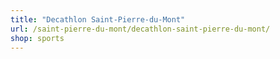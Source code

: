 ```yaml
---
title: "Decathlon Saint-Pierre-du-Mont"
url: /saint-pierre-du-mont/decathlon-saint-pierre-du-mont/
shop: sports
---
```

